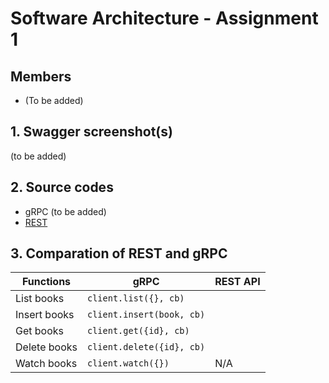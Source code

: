 # Software Architecture - Assignment 1

## Members

- (To be added)

## 1. Swagger screenshot(s)

(to be added)

## 2. Source codes

- gRPC (to be added)
- [REST](https://github.com/2110521-2563-1-Software-Architecture/TODO-assignment-1/tree/master/rest-api)

## 3. Comparation of REST and gRPC

| Functions     | gRPC                      | REST API  |
| ------------- | ------------------------- | --------- |
| List books    | `client.list({}, cb)`     |
| Insert books  | `client.insert(book, cb)` | 
| Get books     | `client.get({id}, cb)`    |
| Delete books  | `client.delete({id}, cb)` |
| Watch books   | `client.watch({})`        | N/A       |